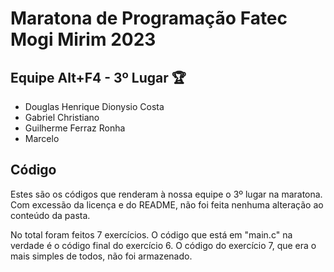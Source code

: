 # Maratona de Programação Fatec Mogi Mirim 2023

## Equipe Alt+F4 - 3º Lugar 🏆

- Douglas Henrique Dionysio Costa
- Gabriel Christiano
- Guilherme Ferraz Ronha
- Marcelo

## Código

Estes são os códigos que renderam à nossa equipe o 3º lugar na maratona. Com excessão da licença e do README, não foi feita nenhuma alteração ao conteúdo da pasta.

No total foram feitos 7 exercícios. O código que está em "main.c" na verdade é o código final do exercício 6. O código do exercício 7, que era o mais simples de todos, não foi armazenado.